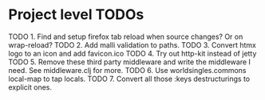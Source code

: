 # Project level TODOs

TODO 1. Find and setup firefox tab reload when source changes? Or on wrap-reload?
TODO 2. Add malli validation to paths.
TODO 3. Convert htmx logo to an icon and add favicon.ico
TODO 4. Try out http-kit instead of jetty
TODO 5. Remove these third party middleware and write the middleware I need. See middleware.clj for more.
TODO 6. Use worldsingles.commons local-map to tap locals.
TODO 7. Convert all those :keys destructurings to explicit ones.
